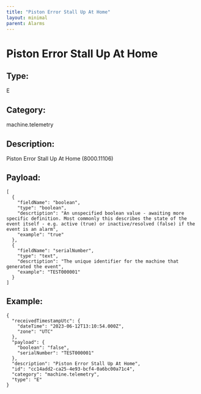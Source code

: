 ```yaml
---
title: "Piston Error Stall Up At Home"
layout: minimal
parent: Alarms
---
```


# Piston Error Stall Up At Home

## Type:

E

## Category:

machine.telemetry

## Description: 

Piston Error Stall Up At Home (8000.11106)

## Payload:

```
[
  {
    "fieldName": "boolean",
    "type": "boolean",
    "descrtiption": "An unspecified boolean value - awaiting more specific definition. Most commonly this describes the state of the event itself - e.g. active (true) or inactive/resolved (false) if the event is an alarm",
    "example": "true"
  },
  {
    "fieldName": "serialNumber",
    "type": "text",
    "descrtiption": "The unique identifier for the machine that generated the event",
    "example": "TEST000001"
  }
]
```

## Example:

```
{
  "receivedTimestampUtc": {
    "dateTime": "2023-06-12T13:10:54.000Z",
    "zone": "UTC"
  },
  "payload": {
    "boolean": "false",
    "serialNumber": "TEST000001"
  },
  "description": "Piston Error Stall Up At Home",
  "id": "cc14add2-ca25-4e93-bcf4-0a6bc00a71c4",
  "category": "machine.telemetry",
  "type": "E"
}
```
